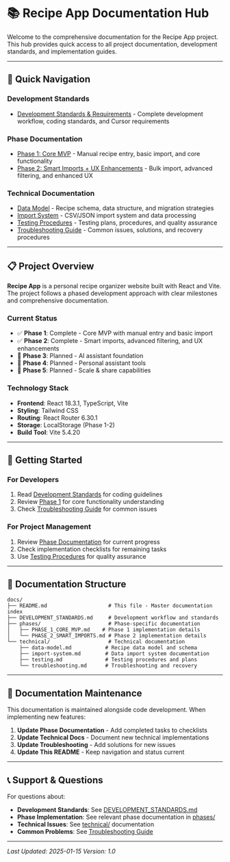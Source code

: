 # 📚 Recipe App Documentation Hub

Welcome to the comprehensive documentation for the Recipe App project. This hub provides quick access to all project documentation, development standards, and implementation guides.

---

## 🚀 **Quick Navigation**

### **Development Standards**
- [Development Standards & Requirements](DEVELOPMENT_STANDARDS.md) - Complete development workflow, coding standards, and Cursor requirements

### **Phase Documentation**
- [Phase 1: Core MVP](phases/PHASE_1_CORE_MVP.md) - Manual recipe entry, basic import, and core functionality
- [Phase 2: Smart Imports + UX Enhancements](phases/PHASE_2_SMART_IMPORTS.md) - Bulk import, advanced filtering, and enhanced UX

### **Technical Documentation**
- [Data Model](technical/data-model.md) - Recipe schema, data structure, and migration strategies
- [Import System](technical/import-system.md) - CSV/JSON import system and data processing
- [Testing Procedures](technical/testing.md) - Testing plans, procedures, and quality assurance
- [Troubleshooting Guide](technical/troubleshooting.md) - Common issues, solutions, and recovery procedures

---

## 📋 **Project Overview**

**Recipe App** is a personal recipe organizer website built with React and Vite. The project follows a phased development approach with clear milestones and comprehensive documentation.

### **Current Status**
- ✅ **Phase 1**: Complete - Core MVP with manual entry and basic import
- ✅ **Phase 2**: Complete - Smart imports, advanced filtering, and UX enhancements
- 🔄 **Phase 3**: Planned - AI assistant foundation
- 🔄 **Phase 4**: Planned - Personal assistant tools
- 🔄 **Phase 5**: Planned - Scale & share capabilities

### **Technology Stack**
- **Frontend**: React 18.3.1, TypeScript, Vite
- **Styling**: Tailwind CSS
- **Routing**: React Router 6.30.1
- **Storage**: LocalStorage (Phase 1-2)
- **Build Tool**: Vite 5.4.20

---

## 🎯 **Getting Started**

### **For Developers**
1. Read [Development Standards](DEVELOPMENT_STANDARDS.md) for coding guidelines
2. Review [Phase 1](phases/PHASE_1_CORE_MVP.md) for core functionality understanding
3. Check [Troubleshooting Guide](technical/troubleshooting.md) for common issues

### **For Project Management**
1. Review [Phase Documentation](phases/) for current progress
2. Check implementation checklists for remaining tasks
3. Use [Testing Procedures](technical/testing.md) for quality assurance

---

## 📁 **Documentation Structure**

```
docs/
├── README.md                    # This file - Master documentation index
├── DEVELOPMENT_STANDARDS.md     # Development workflow and standards
├── phases/                      # Phase-specific documentation
│   ├── PHASE_1_CORE_MVP.md    # Phase 1 implementation details
│   └── PHASE_2_SMART_IMPORTS.md # Phase 2 implementation details
└── technical/                   # Technical documentation
    ├── data-model.md           # Recipe data model and schema
    ├── import-system.md        # Data import system documentation
    ├── testing.md              # Testing procedures and plans
    └── troubleshooting.md      # Troubleshooting and recovery
```

---

## 🔄 **Documentation Maintenance**

This documentation is maintained alongside code development. When implementing new features:

1. **Update Phase Documentation** - Add completed tasks to checklists
2. **Update Technical Docs** - Document new technical implementations
3. **Update Troubleshooting** - Add solutions for new issues
4. **Update This README** - Keep navigation and status current

---

## 📞 **Support & Questions**

For questions about:
- **Development Standards**: See [DEVELOPMENT_STANDARDS.md](DEVELOPMENT_STANDARDS.md)
- **Phase Implementation**: See relevant phase documentation in [phases/](phases/)
- **Technical Issues**: See [technical/](technical/) documentation
- **Common Problems**: See [Troubleshooting Guide](technical/troubleshooting.md)

---

*Last Updated: 2025-01-15*
*Version: 1.0*
